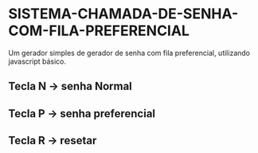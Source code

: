 
# SISTEMA-CHAMADA-DE-SENHA-COM-FILA-PREFERENCIAL
Um gerador simples de gerador de senha com fila preferencial, utilizando javascript básico.

## Tecla N -> senha Normal
## Tecla P -> senha preferencial
## Tecla R -> resetar 
